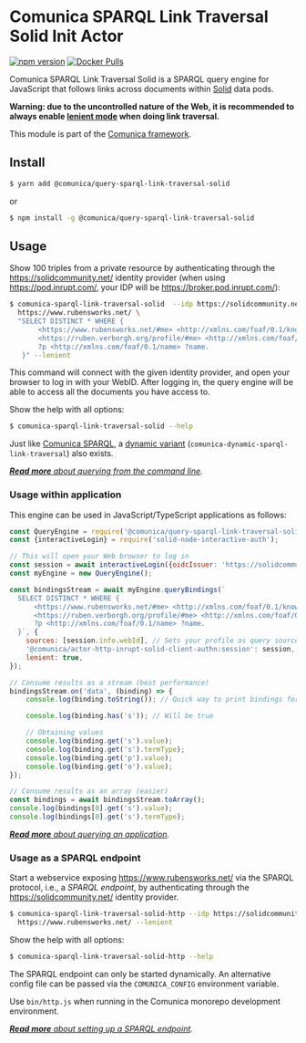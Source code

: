 # Comunica SPARQL Link Traversal Solid Init Actor

[![npm version](https://badge.fury.io/js/%40comunica%2Factor-init-sparql-link-traversal-solid.svg)](https://www.npmjs.com/package/@comunica/actor-init-sparql-link-traversal-solid)
[![Docker Pulls](https://img.shields.io/docker/pulls/comunica/actor-init-sparql-link-traversal-solid.svg)](https://hub.docker.com/r/comunica/actor-init-sparql-link-traversal-solid/)

Comunica SPARQL Link Traversal Solid is a SPARQL query engine for JavaScript that follows links across documents within [Solid](https://solidproject.org/) data pods.

**Warning: due to the uncontrolled nature of the Web, it is recommended to always enable [lenient mode](https://comunica.dev/docs/query/advanced/context/#4--lenient-execution) when doing link traversal.**

This module is part of the [Comunica framework](https://comunica.dev/).

## Install

```bash
$ yarn add @comunica/query-sparql-link-traversal-solid
```

or

```bash
$ npm install -g @comunica/query-sparql-link-traversal-solid
```

## Usage

Show 100 triples from a private resource
by authenticating through the https://solidcommunity.net/ identity provider (when using https://pod.inrupt.com/, your IDP will be https://broker.pod.inrupt.com/):

```bash
$ comunica-sparql-link-traversal-solid  --idp https://solidcommunity.net/ \
  https://www.rubensworks.net/ \
  "SELECT DISTINCT * WHERE {
       <https://www.rubensworks.net/#me> <http://xmlns.com/foaf/0.1/knows> ?p.
       <https://ruben.verborgh.org/profile/#me> <http://xmlns.com/foaf/0.1/knows> ?p.
       ?p <http://xmlns.com/foaf/0.1/name> ?name.
   }" --lenient
```

This command will connect with the given identity provider,
and open your browser to log in with your WebID.
After logging in, the query engine will be able to access all the documents you have access to.

Show the help with all options:

```bash
$ comunica-sparql-link-traversal-solid --help
```

Just like [Comunica SPARQL](https://github.com/comunica/comunica/tree/master/packages/actor-init-sparql),
a [dynamic variant](https://github.com/comunica/comunica/tree/master/packages/actor-init-sparql#usage-from-the-command-line) (`comunica-dynamic-sparql-link-traversal`) also exists.

_[**Read more** about querying from the command line](https://comunica.dev/docs/query/getting_started/query_cli/)._

### Usage within application

This engine can be used in JavaScript/TypeScript applications as follows:

```javascript
const QueryEngine = require('@comunica/query-sparql-link-traversal-solid').QueryEngine;
const {interactiveLogin} = require('solid-node-interactive-auth');

// This will open your Web browser to log in
const session = await interactiveLogin({oidcIssuer: 'https://solidcommunity.net/'});
const myEngine = new QueryEngine();

const bindingsStream = await myEngine.queryBindings(`
  SELECT DISTINCT * WHERE {
      <https://www.rubensworks.net/#me> <http://xmlns.com/foaf/0.1/knows> ?p.
      <https://ruben.verborgh.org/profile/#me> <http://xmlns.com/foaf/0.1/knows> ?p.
      ?p <http://xmlns.com/foaf/0.1/name> ?name.
  }`, {
    sources: [session.info.webId], // Sets your profile as query source
    '@comunica/actor-http-inrupt-solid-client-authn:session': session,
    lenient: true,
});

// Consume results as a stream (best performance)
bindingsStream.on('data', (binding) => {
    console.log(binding.toString()); // Quick way to print bindings for testing

    console.log(binding.has('s')); // Will be true

    // Obtaining values
    console.log(binding.get('s').value);
    console.log(binding.get('s').termType);
    console.log(binding.get('p').value);
    console.log(binding.get('o').value);
});

// Consume results as an array (easier)
const bindings = await bindingsStream.toArray();
console.log(bindings[0].get('s').value);
console.log(bindings[0].get('s').termType);
```

_[**Read more** about querying an application](https://comunica.dev/docs/query/getting_started/query_app/)._

### Usage as a SPARQL endpoint

Start a webservice exposing https://www.rubensworks.net/ via the SPARQL protocol, i.e., a _SPARQL endpoint_,
by authenticating through the https://solidcommunity.net/ identity provider.

```bash
$ comunica-sparql-link-traversal-solid-http --idp https://solidcommunity.net/ \
  https://www.rubensworks.net/ --lenient
```

Show the help with all options:

```bash
$ comunica-sparql-link-traversal-solid-http --help
```

The SPARQL endpoint can only be started dynamically.
An alternative config file can be passed via the `COMUNICA_CONFIG` environment variable.

Use `bin/http.js` when running in the Comunica monorepo development environment.

_[**Read more** about setting up a SPARQL endpoint](https://comunica.dev/docs/query/getting_started/setup_endpoint/)._
